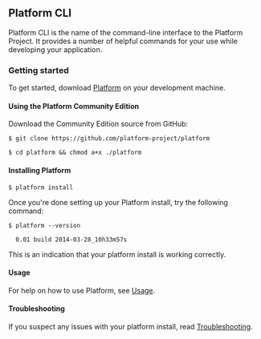 ## Platform CLI
Platform CLI is the name of the command-line interface to the Platform Project. 
It provides a number of helpful commands for your use while developing your application. 

### Getting started
To get started, download [Platform](http://platform.entilda.com) on your development machine.

#### Using the Platform Community Edition
Download the Community Edition source from GitHub:

`$ git clone https://github.com/platform-project/platform`

`$ cd platform && chmod a+x ./platform`


#### Installing Platform
`$ platform install`

Once you're done setting up your Platform install, try the following command:

`$ platform --version`

`  0.01 build 2014-03-28_10h33m57s`

This is an indication that your platform install is working correctly.

#### Usage
For help on how to use Platform, see [Usage](http://platform.entilda.com/sandbox/workspace/tests/docs/usage.html).

#### Troubleshooting
If you suspect any issues with your platform install, read [Troubleshooting](http://platform.entilda.com/sandbox/workspace/tests/docs/troubleshooting.html).
